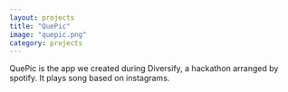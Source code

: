 ```yaml
---
layout: projects
title: "QuePic"
image: "quepic.png"
category: projects
---
```


QuePic is the app we created during Diversify, a hackathon arranged by spotify.
It plays song based on instagrams.
